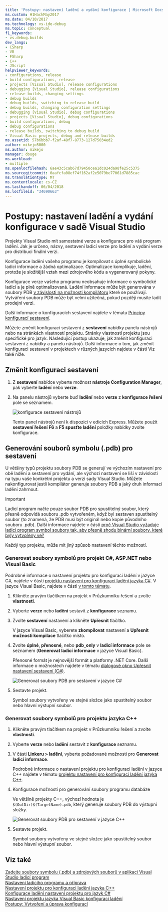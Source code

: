 ```yaml
---
title: 'Postupy: nastavení ladění a vydání konfigurace | Microsoft Docs'
ms.custom: H1HackMay2017
ms.date: 04/10/2017
ms.technology: vs-ide-debug
ms.topic: conceptual
f1_keywords:
- vs.debug.builds
dev_langs:
- CSharp
- VB
- FSharp
- C++
- JScript
helpviewer_keywords:
- configurations, release
- build configurations, release
- projects [Visual Studio], release configurations
- debugging [Visual Studio], release configurations
- release builds, changing settings
- debug builds
- debug builds, switching to release build
- debug builds, changing configuration settings
- debugging [Visual Studio], debug configurations
- projects [Visual Studio], debug configurations
- build configurations, debug
- debug configurations
- release builds, switching to debug build
- Visual Basic projects, debug and release builds
ms.assetid: 57b6bbb7-f2af-48f7-8773-127d75034ed2
author: mikejo5000
ms.author: mikejo
manager: douge
ms.workload:
- multiple
ms.openlocfilehash: 6ae43c5cab67d79450cea1dc024da98fe25c5375
ms.sourcegitcommit: 0aafcfa08ef74f162af2e5079be77061d7885cac
ms.translationtype: MT
ms.contentlocale: cs-CZ
ms.lasthandoff: 06/04/2018
ms.locfileid: "34690663"
---
```

# <a name="how-to-set-debug-and-release-configurations-in-visual-studio"></a>Postupy: nastavení ladění a vydání konfigurace v sadě Visual Studio
Projekty Visual Studio mít samostatné verze a konfigurace pro váš program ladění. Jak je určeno, názvy, sestavení ladicí verze pro ladění a vydání verze pro distribuci finální verzi.  
  
Konfigurace ladění vašeho programu je kompilovat s úplné symbolické ladicí informace a žádná optimalizace. Optimalizace komplikuje, ladění, protože je složitější vztah mezi zdrojového kódu a vygenerovaný pokyny.  
  
Konfigurace verze vašeho programu neobsahuje informace o symbolické ladicí a je plně optimalizovaná. Ladění informace může být generována v soubory PDB [v závislosti na možnosti kompilátoru](#BKMK_symbols_release) které se používají. Vytváření soubory PDB může být velmi užitečná, pokud později musíte ladit prodejní verzi.  
  
Další informace o konfiguracích sestavení najdete v tématu [Principy konfigurací sestavení](../ide/understanding-build-configurations.md).  
  
Můžete změnit konfiguraci sestavení z **sestavení** nabídky panelu nástrojů nebo na stránkách vlastností projektu. Stránky vlastností projektu jsou specifické pro jazyk. Následující postup ukazuje, jak změnit konfiguraci sestavení z nabídky a panelu nástrojů. Další informace o tom, jak změnit konfiguraci sestavení v projektech v různých jazycích najdete v části Viz také níže.  
  
## <a name="change-the-build-configuration"></a>Změnit konfiguraci sestavení  
  
1.  Z **sestavení** nabídce vyberte možnost **nástroje Configuration Manager**, pak vyberte **ladění** nebo **verze**.  
  
2.  Na panelu nástrojů vyberte buď **ladění** nebo **verze** z **konfigurace řešení** pole se seznamem.  
  
     ![konfigurace sestavení nástrojů](../debugger/media/toolbarbuildconfiguration.png "ToolbarBuildConfiguration")  
  
     Tento panel nástrojů není k dispozici v edicích Express. Můžete použít **sestavení řešení F6** a **F5 spusťte ladění** položky nabídky zvolte konfigurace.

## <a name="BKMK_symbols_release"></a>Generování souborů symbolu (.pdb) pro sestavení

U většiny typů projektu soubory PDB se generují ve výchozím nastavení pro obě ladění a sestavení pro vydání, ale výchozí nastavení se liší v závislosti na typu vaše konkrétní projektu a verzi sady Visual Studio. Můžete nakonfigurovat jestli kompilátor generuje soubory PDB a jaký druh informací ladění zahrnout.

> [!IMPORTANT] 
> Ladicí program načte pouze soubor PDB pro spustitelný soubor, který přesně odpovídá souboru .pdb vytvořeném, když byl sestaven spustitelný soubor (to znamená, že PDB musí být originál nebo kopie původního souboru .pdb). Další informace najdete v části [proč Visual Studio vyžaduje ladicí program symbol soubory tak, aby přesně shodu binární soubory, které byly vytvořeny ve?](https://blogs.msdn.microsoft.com/jimgries/2007/07/06/why-does-visual-studio-require-debugger-symbol-files-to-exactly-match-the-binary-files-that-they-were-built-with/)

Každý typ projektu, může mít jiný způsob nastavení těchto možností.

### <a name="generate-symbol-files-for-a-c-aspnet-or-visual-basic-project"></a>Generovat soubory symbolů pro projekt C#, ASP.NET nebo Visual Basic

Podrobné informace o nastavení projektu pro konfiguraci ladění v jazyce C#, najdete v části [projektu nastavení pro konfiguraci ladění jazyka C#](../debugger/project-settings-for-csharp-debug-configurations.md). V jazyce Visual Basic, najdete v části [v tomto tématu](../debugger/project-settings-for-a-visual-basic-debug-configuration.md).

1. Klikněte pravým tlačítkem na projekt v Průzkumníku řešení a zvolte **vlastnosti**.

2. Vyberte **verze** nebo **ladění** sestavit z **konfigurace** seznamu.

2. Zvolte **sestavení** nastavení a klikněte **Upřesnit** tlačítko.

    V jazyce Visual Basic, vyberete **zkompilovat** nastavení a **Upřesnit možnosti kompilace** tlačítko místo.

3. Zvolte **úplné**, **přenosné**, nebo **pdb_only** v **ladicí informace** pole se seznamem (**Generovat ladicí informace** v jazyce Visual Basic).

    Přenosné formát je nejnovější formát a platformy .NET Core. Další informace o možnostech najdete v tématu [dialogové okno Upřesnit nastavení sestavení (C#)](../ide/reference/advanced-build-settings-dialog-box-csharp.md).

    ![Generovat soubory PDB pro sestavení v jazyce C#](../debugger/media/dbg_project_properties_pdb_csharp.png "GeneratePDBsForCSharp")

4. Sestavte projekt.

    Symbol soubory vytvořeny ve stejné složce jako spustitelný soubor nebo hlavní výstupní soubor.

### <a name="generate-symbol-files-for-a-c-project"></a>Generovat soubory symbolů pro projektu jazyka C++

1. Klikněte pravým tlačítkem na projekt v Průzkumníku řešení a zvolte **vlastnosti**.

2. Vyberte **verze** nebo **ladění** sestavit z **konfigurace** seznamu.

2. V části **Linkeru > ladění**, vyberte požadované možnosti pro **Generovat ladicí informace**.

    Podrobné informace o nastavení projektu pro konfiguraci ladění v jazyce C++ najdete v tématu [projektu nastavení pro konfiguraci ladění jazyka C++](../debugger/project-settings-for-a-cpp-debug-configuration.md).

4. Konfigurace možností pro generování soubory programu databáze

    Ve většině projekty C++, výchozí hodnota je `$(OutDir)$(TargetName).pdb`, který generuje soubory PDB do výstupní složky.

    ![Generovat soubory PDB pro sestavení v jazyce C++](../debugger/media/dbg_project_properties_pdb_cplusplus.png "GeneratePDBsforCPlusPlus") 

5. Sestavte projekt.

    Symbol soubory vytvořeny ve stejné složce jako spustitelný soubor nebo hlavní výstupní soubor.
  
## <a name="see-also"></a>Viz také  
 [Zadejte soubory symbolu (.pdb) a zdrojových souborů v aplikaci Visual Studio ladicí program](../debugger/debugger-settings-and-preparation.md)  
 [Nastavení ladicího programu a příprava](../debugger/debugger-settings-and-preparation.md)   
 [Nastavení projektu pro konfiguraci ladění jazyka C++](../debugger/project-settings-for-a-cpp-debug-configuration.md)   
 [Konfigurace ladění nastavení projektu pro jazyk C#](../debugger/project-settings-for-csharp-debug-configurations.md)   
 [Nastavení projektu jazyka Visual Basic konfiguraci ladění](../debugger/project-settings-for-a-visual-basic-debug-configuration.md)   
 [Postupy: Vytvoření a úprava konfigurací](../ide/how-to-create-and-edit-configurations.md)
